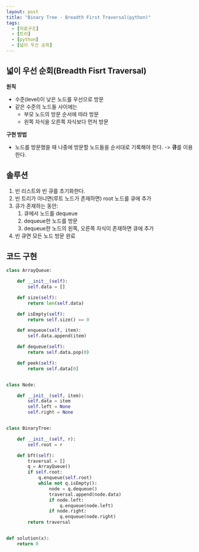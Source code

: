 ```yaml
---
layout: post
title: "Binary Tree - Breadth First Traversal(python)"
tags:
  - [자료구조]
  - [트리]
  - [python]
  - [넓이 우선 순회]
---
```


## 넓이 우선 순회(Breadth Fisrt Traversal)

**원칙**

- 수준(level)이 낮은 노드를 우선으로 방문
- 같은 수준의 노드들 사이에는
  - 부모 노드의 방문 순서에 따라 방문
  - 왼쪽 자식을 오른쪽 자식보다 먼저 방문

**구현 방법**

- 노드를 방문했을 때 나중에 방문할 노드들을 순서대로 기록해야 한다. -> **큐**를 이용한다.

## 솔루션

1. 빈 리스트와 빈 큐를 초기화한다.
1. 빈 트리가 아니면(루트 노드가 존재하면) root 노드를 큐에 추가
1. 큐가 존재하는 동안:
   1. 큐에서 노드를 dequeue
   1. dequeue한 노드를 방문
   1. dequeue한 노드의 왼쪽, 오른쪽 자식이 존재하면 큐에 추가
1. 빈 큐면 모든 노드 방문 완료

## 코드 구현

```python
class ArrayQueue:

    def __init__(self):
        self.data = []

    def size(self):
        return len(self.data)

    def isEmpty(self):
        return self.size() == 0

    def enqueue(self, item):
        self.data.append(item)

    def dequeue(self):
        return self.data.pop(0)

    def peek(self):
        return self.data[0]


class Node:

    def __init__(self, item):
        self.data = item
        self.left = None
        self.right = None


class BinaryTree:

    def __init__(self, r):
        self.root = r

    def bft(self):
        traversal = []
        q = ArrayQueue()
        if self.root:
            q.enqueue(self.root)
            while not q.isEmpty():
                node = q.dequeue()
                traversal.append(node.data)
                if node.left:
                    q.enqueue(node.left)
                if node.right:
                    q.enqueue(node.right)
        return traversal


def solution(x):
    return 0
```
